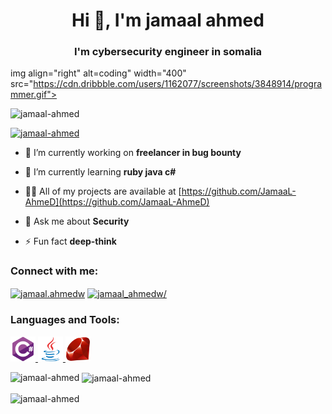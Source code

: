 <h1 align="center">Hi 👋, I'm jamaal ahmed</h1>
<h3 align="center">I'm cybersecurity engineer in somalia</h3>

img align="right" alt=coding" width="400" src="https://cdn.dribbble.com/users/1162077/screenshots/3848914/programmer.gif">

<p align="left"> <img src="https://komarev.com/ghpvc/?username=jamaal-ahmed&label=Profile%20views&color=0e75b6&style=flat" alt="jamaal-ahmed" /> </p>

<p align="left"> <a href="https://github.com/ryo-ma/github-profile-trophy"><img src="https://github-profile-trophy.vercel.app/?username=jamaal-ahmed" alt="jamaal-ahmed" /></a> </p>

- 🔭 I’m currently working on **freelancer in bug bounty**

- 🌱 I’m currently learning **ruby java c#**

- 👨‍💻 All of my projects are available at [https://github.com/JamaaL-AhmeD](https://github.com/JamaaL-AhmeD)

- 💬 Ask me about **Security**

- ⚡ Fun fact **deep-think**

<h3 align="left">Connect with me:</h3>
<p align="left">
<a href="https://fb.com/jamaal.ahmedw" target="blank"><img align="center" src="https://raw.githubusercontent.com/rahuldkjain/github-profile-readme-generator/master/src/images/icons/Social/facebook.svg" alt="jamaal.ahmedw" height="30" width="40" /></a>
<a href="https://instagram.com/jamaal_ahmedw/" target="blank"><img align="center" src="https://raw.githubusercontent.com/rahuldkjain/github-profile-readme-generator/master/src/images/icons/Social/instagram.svg" alt="jamaal_ahmedw/" height="30" width="40" /></a>
</p>

<h3 align="left">Languages and Tools:</h3>
<p align="left"> <a href="https://www.w3schools.com/cs/" target="_blank" rel="noreferrer"> <img src="https://raw.githubusercontent.com/devicons/devicon/master/icons/csharp/csharp-original.svg" alt="csharp" width="40" height="40"/> </a> <a href="https://www.java.com" target="_blank" rel="noreferrer"> <img src="https://raw.githubusercontent.com/devicons/devicon/master/icons/java/java-original.svg" alt="java" width="40" height="40"/> </a> <a href="https://www.ruby-lang.org/en/" target="_blank" rel="noreferrer"> <img src="https://raw.githubusercontent.com/devicons/devicon/master/icons/ruby/ruby-original.svg" alt="ruby" width="40" height="40"/> </a> </p>

<p><img align="left" src="https://github-readme-stats.vercel.app/api/top-langs?username=jamaal-ahmed&show_icons=true&locale=en&layout=compact" alt="jamaal-ahmed" /></p>

<p>&nbsp;<img align="center" src="https://github-readme-stats.vercel.app/api?username=jamaal-ahmed&show_icons=true&locale=en" alt="jamaal-ahmed" /></p>

<p><img align="center" src="https://github-readme-streak-stats.herokuapp.com/?user=jamaal-ahmed&" alt="jamaal-ahmed" /></p>

